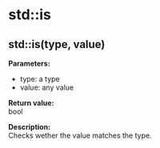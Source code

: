 # std::is

## std::is(type, value)
**Parameters:**  
* type: a type
* value: any value

**Return value:**  
bool

**Description:**  
Checks wether the value matches the type.